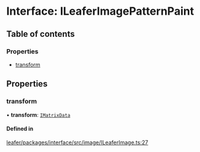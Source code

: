 # Interface: ILeaferImagePatternPaint

## Table of contents

### Properties

- [transform](ILeaferImagePatternPaint.md#transform)

## Properties

### transform

• **transform**: [`IMatrixData`](IMatrixData.md)

#### Defined in

[leafer/packages/interface/src/image/ILeaferImage.ts:27](https://github.com/leaferjs/leafer/blob/a596007/packages/interface/src/image/ILeaferImage.ts#L27)
